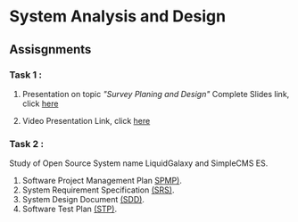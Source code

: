 
# System Analysis and Design

## Assisgnments
### Task 1 : 
1. Presentation on topic *"Survey Planing and Design"*
Complete Slides link, click [here](https://docs.google.com/presentation/d/10vz8Wxa4Yl2HWdeYa85_qbQ57EdKpLnx6w-cEXrtnkU/edit?usp=drivesdk)

2. Video Presentation Link, click [here](https://youtu.be/gsnjwvYMwew)

### Task 2 :
Study of Open Source System name LiquidGalaxy and SimpleCMS ES.

1. Software Project Management Plan [SPMP)]().
2. System Requirement Specification [(SRS)]().
3. System Design Document [(SDD)]().
4. Software Test Plan [(STP)]().
